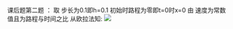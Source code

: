 课后题第二题 ：
取 步长为0.1即h=0.1 初始时路程为零即t=0时x=0 
由 速度为常数值且为路程与时间之比 从欧拉法知:
![](http://latex.codecogs.com/gif.latex?m^2)
